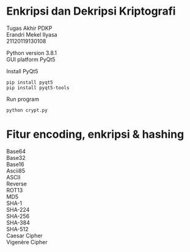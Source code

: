 # Enkripsi dan Dekripsi Kriptografi
Tugas Akhir PDKP <br>
Erandri Mekel Ilyasa <br>
21120119130108 <br>

Python version 3.8.1 <br>
GUI platform PyQt5 <br>

Install PyQt5
```
pip install pyqt5
pip install pyqt5-tools
```
Run program
```
python crypt.py
```

# Fitur encoding, enkripsi & hashing
Base64 <br>
Base32 <br>
Base16 <br>
Ascii85 <br>
ASCII <br>
Reverse <br>
ROT13 <br>
MD5 <br>
SHA-1 <br>
SHA-224 <br>
SHA-256 <br>
SHA-384 <br>
SHA-512 <br>
Caesar Cipher <br>
Vigenère Cipher <br>
